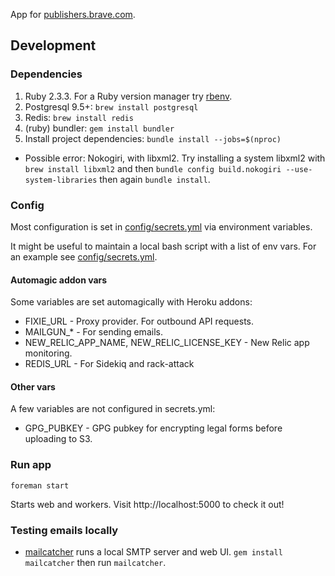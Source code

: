 App for [publishers.brave.com](https://publishers.brave.com).

## Development

### Dependencies

1. Ruby 2.3.3. For a Ruby version manager try [rbenv](https://github.com/rbenv/rbenv).
2. Postgresql 9.5+: `brew install postgresql`
3. Redis: `brew install redis`
4. (ruby) bundler: `gem install bundler`
5. Install project dependencies: `bundle install --jobs=$(nproc)`
  - Possible error: Nokogiri, with libxml2. Try installing a system libxml2 with `brew install libxml2` and then `bundle config build.nokogiri --use-system-libraries` then again `bundle install`.

### Config

Most configuration is set in [config/secrets.yml](https://github.com/brave/publishers/blob/master/config/secrets.yml) via environment variables.

It might be useful to maintain a local bash script with a list of env vars. For an example see [config/secrets.yml](https://github.com/brave/publishers/blob/master/docs/publishers-secrets.example.sh).

#### Automagic addon vars

Some variables are set automagically with Heroku addons:

- FIXIE_URL - Proxy provider. For outbound API requests.
- MAILGUN_* - For sending emails.
- NEW_RELIC_APP_NAME, NEW_RELIC_LICENSE_KEY - New Relic app monitoring.
- REDIS_URL - For Sidekiq and rack-attack

#### Other vars

A few variables are not configured in secrets.yml:

- GPG_PUBKEY - GPG pubkey for encrypting legal forms before uploading to S3.

### Run app

`foreman start`

Starts web and workers. Visit http://localhost:5000 to check it out!

### Testing emails locally

- [mailcatcher](https://github.com/sj26/mailcatcher) runs a local SMTP server and web UI. `gem install mailcatcher` then run `mailcatcher`.
